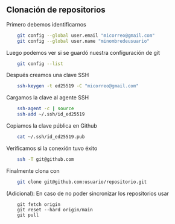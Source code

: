## Clonación de repositorios

Primero debemos identificarnos 
```bash
    git config --global user.email "micorreo@gmail.com"
    git config --global user.name "minombredeusuario"
```
Luego podemos ver si se guardó nuestra configuración de git
```bash
    git config --list
```
Después creamos una clave SSH
```bash
    ssh-keygen -t ed25519 -C "micorreo@gmail.com"
```
Cargamos la clave al agente SSH
```bash
    ssh-agent -c | source
    ssh-add ~/.ssh/id_ed25519
```
Copiamos la clave pública en Github
```bash
    cat ~/.ssh/id_ed25519.pub
```
Verificamos si la conexión tuvo éxito
```bash
    ssh -T git@github.com
```
Finalmente clona con
```bash
    git clone git@github.com:usuario/repositorio.git
```
(Adicional): En caso de no poder sincronizar los repositorios usar
```
    git fetch origin
    git reset --hard origin/main
    git pull
```